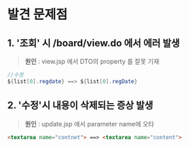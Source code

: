 # 발견 문제점
## 1. '조회' 시 /board/view.do 에서 에러 발생

>**원인** : view.jsp 에서 DTO의 property 를 잘못 기재

```java
//수정
${list[0].regdate} ==> ${list[0].regDate}
```

## 2. '수정'시 내용이 삭제되는 증상 발생

>**원인** : update.jsp 에서 parameter name에 오타

```html
<textarea name="contnet"> ==> <textarea name="content">
```